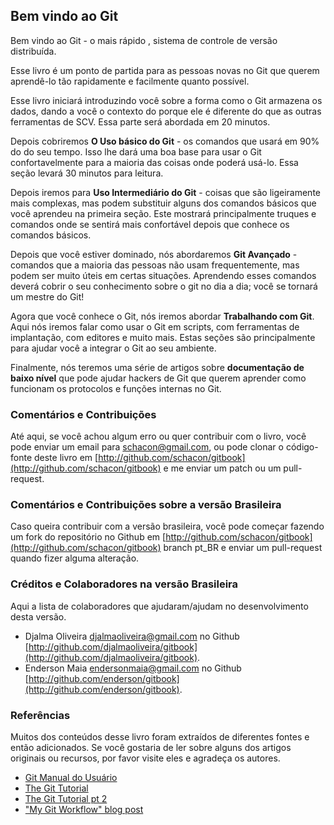 ﻿## Bem vindo ao Git ##

Bem vindo ao Git - o mais rápido , sistema de controle de versão distribuída.

Esse livro é um ponto de partida para as pessoas novas no Git que querem
aprendê-lo tão rapidamente e facilmente quanto possível.

Esse livro iniciará introduzindo você sobre a forma como o Git armazena os
dados, dando a você o contexto do porque ele é diferente do que as outras
ferramentas de SCV.
Essa parte será abordada em 20 minutos.

Depois cobriremos **O Uso básico do Git** - os comandos que usará em 90% do
do seu tempo. Isso lhe dará uma boa base para usar o Git confortavelmente
para a maioria das coisas onde poderá usá-lo. Essa seção levará 30 minutos
para leitura.

Depois iremos para **Uso Intermediário do Git** - coisas que são ligeiramente
mais complexas, mas podem substituir alguns dos comandos básicos que você
aprendeu na primeira seção. Este mostrará principalmente truques e comandos
onde se sentirá mais confortável depois que conhece os comandos básicos.

Depois que você estiver dominado, nós abordaremos **Git Avançado** - comandos
que a maioria das pessoas não usam frequentemente, mas podem ser muito úteis
em certas situações. Aprendendo esses comandos deverá cobrir o seu
conhecimento sobre o git no dia a dia; você se tornará um mestre do Git!

Agora que você conhece o Git, nós iremos abordar **Trabalhando com Git**. Aqui
nós iremos falar como usar o Git em scripts, com ferramentas de implantação,
com editores e muito mais.
Estas seções são principalmente para ajudar você a integrar o Git ao seu
ambiente.

Finalmente, nós teremos uma série de artigos sobre
**documentação de baixo nível** que pode ajudar hackers de Git que querem
aprender como funcionam os protocolos e funções internas no Git.

### Comentários e Contribuições ###

Até aqui, se você achou algum erro ou quer contribuir com o livro, você
pode enviar um email para [schacon@gmail.com](mailto:schacon@gmail.com), ou
pode clonar o código-fonte deste livro em
[http://github.com/schacon/gitbook](http://github.com/schacon/gitbook) e me
enviar um patch ou um pull-request.

### Comentários e Contribuições sobre a versão Brasileira ###

Caso queira contribuir com a versão brasileira, você pode começar fazendo um
fork do repositório no Github em
[http://github.com/schacon/gitbook](http://github.com/schacon/gitbook) branch pt_BR
e enviar um pull-request quando fizer alguma alteração.

### Créditos e Colaboradores na versão Brasileira ###

Aqui a lista de colaboradores que ajudaram/ajudam no desenvolvimento desta versão.

* Djalma Oliveira [djalmaoliveira@gmail.com](mailto:djalmaoliveira@gmail.com) no Github [http://github.com/djalmaoliveira/gitbook](http://github.com/djalmaoliveira/gitbook).
* Enderson Maia [endersonmaia@gmail.com](mailto:endersonmaia@gmail.com)  no Github [http://github.com/enderson/gitbook](http://github.com/enderson/gitbook).


### Referências ###
Muitos dos conteúdos desse livro foram extraídos de diferentes fontes e então
adicionados.
Se você gostaria de ler sobre alguns dos artigos originais ou recursos, por
favor visite eles e agradeça os autores.

* [Git Manual do Usuário](http://www.kernel.org/pub/software/scm/git/docs/user-manual.html)
* [The Git Tutorial](http://www.kernel.org/pub/software/scm/git/docs/gittutorial.html)
* [The Git Tutorial pt 2](http://www.kernel.org/pub/software/scm/git/docs/gittutorial-2.html)
* ["My Git Workflow" blog post](http://osteele.com/archives/2008/05/my-git-workflow)

